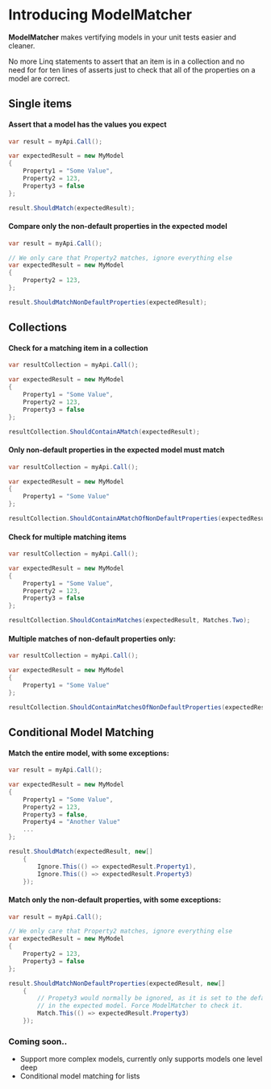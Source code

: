 # Introducing ModelMatcher

**ModelMatcher** makes vertifying models in your unit tests easier and cleaner. 

No more Linq statements to assert that an item is in a collection and no need for for ten lines of asserts just to check that all of the properties on a model are correct.

## Single items

#### Assert that a model has the values you expect

```csharp
var result = myApi.Call();

var expectedResult = new MyModel
{
    Property1 = "Some Value",
    Property2 = 123,
    Property3 = false
};

result.ShouldMatch(expectedResult);
```

#### Compare only the non-default properties in the expected model

```csharp
var result = myApi.Call();

// We only care that Property2 matches, ignore everything else
var expectedResult = new MyModel
{
    Property2 = 123,
};

result.ShouldMatchNonDefaultProperties(expectedResult);
```

## Collections

#### Check for a matching item in a collection

```csharp
var resultCollection = myApi.Call();

var expectedResult = new MyModel
{
    Property1 = "Some Value",
    Property2 = 123,
    Property3 = false
};

resultCollection.ShouldContainAMatch(expectedResult);
```

#### Only non-default properties in the expected model must match

```csharp
var resultCollection = myApi.Call();

var expectedResult = new MyModel
{
    Property1 = "Some Value"
};

resultCollection.ShouldContainAMatchOfNonDefaultProperties(expectedResult);
```

#### Check for multiple matching items

```csharp
var resultCollection = myApi.Call();

var expectedResult = new MyModel
{
    Property1 = "Some Value",
    Property2 = 123,
    Property3 = false
};

resultCollection.ShouldContainMatches(expectedResult, Matches.Two);
```

#### Multiple matches of non-default properties only:

```csharp
var resultCollection = myApi.Call();

var expectedResult = new MyModel
{
    Property1 = "Some Value"
};

resultCollection.ShouldContainMatchesOfNonDefaultProperties(expectedResult, Matches.Three);
```

## Conditional Model Matching

#### Match the entire model, with some exceptions:

```csharp
var result = myApi.Call();

var expectedResult = new MyModel
{
    Property1 = "Some Value",
    Property2 = 123,
    Property3 = false,
    Property4 = "Another Value"
    ...
};

result.ShouldMatch(expectedResult, new[]
	{
		Ignore.This(() => expectedResult.Property1),
		Ignore.This(() => expectedResult.Property3)
	});
```

#### Match only the non-default properties, with some exceptions:

```csharp
var result = myApi.Call();

// We only care that Property2 matches, ignore everything else
var expectedResult = new MyModel
{
    Property2 = 123,
    Property3 = false
};

result.ShouldMatchNonDefaultProperties(expectedResult, new[]
	{
		// Propety3 would normally be ignored, as it is set to the default value
		// in the expected model. Force ModelMatcher to check it.
		Match.This(() => expectedResult.Property3)
	});
```


### Coming soon..

- Support more complex models, currently only supports models one level deep
- Conditional model matching for lists
